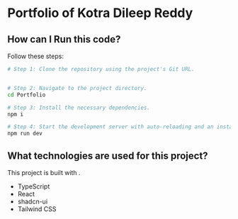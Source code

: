 # Portfolio of Kotra Dileep Reddy

## How can I Run this code?

Follow these steps:

```sh
# Step 1: Clone the repository using the project's Git URL.


# Step 2: Navigate to the project directory.
cd Portfolio

# Step 3: Install the necessary dependencies.
npm i

# Step 4: Start the development server with auto-reloading and an instant preview.
npm run dev
```

## What technologies are used for this project?

This project is built with .

- TypeScript
- React
- shadcn-ui
- Tailwind CSS

